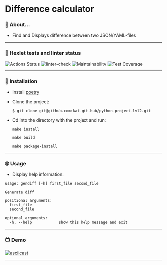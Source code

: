 # **Difference calculator**

### :metal: **About...**
- Find and Displays difference between two JSON/YAML-files
----

### 🌚 **Hexlet tests and linter status**

[![Actions Status](https://github.com/kat-git-hub/python-project-lvl2/workflows/hexlet-check/badge.svg)](https://github.com/kat-git-hub/python-project-lvl2/actions)      [![linter-check](https://github.com/kat-git-hub/python-project-lvl2/actions/workflows/linter-check.yml/badge.svg)](https://github.com/kat-git-hub/python-project-lvl2/actions/workflows/linter-check.yml)      [![Maintainability](https://api.codeclimate.com/v1/badges/749fcc991f03e3b107b5/maintainability)](https://codeclimate.com/github/kat-git-hub/python-project-lvl2/maintainability)      [![Test Coverage](https://api.codeclimate.com/v1/badges/749fcc991f03e3b107b5/test_coverage)](https://codeclimate.com/github/kat-git-hub/python-project-lvl2/test_coverage)

----

### 🤔 **Installation**

- Install [poetry](https://python-poetry.org/docs/#installation)

- Clone the project:

  `$ git clone git@github.com:kat-git-hub/python-project-lvl2.git`

- Cd into the directory with the project and run:

  `make install`

  `make build`

  `make package-install`

----

### 🤓 **Usage**

- Display help information:

```$ gendiff -h
usage: gendiff [-h] first_file second_file

Generate diff

positional arguments:
  first_file
  second_file

optional arguments:
  -h, --help            show this help message and exit
```
----

### 📺 **Demo**

[![asciicast](https://asciinema.org/a/XtppwtVV6CATyMlwm1dZ1KMem.svg)](https://asciinema.org/a/XtppwtVV6CATyMlwm1dZ1KMem)

----
